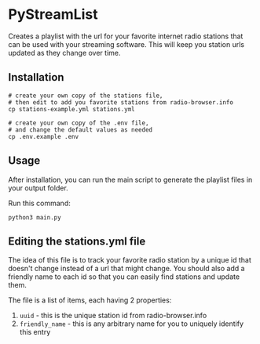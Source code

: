 # PyStreamList  

Creates a playlist with the url for your favorite internet radio stations 
that can be used with your streaming software. This will keep you station 
urls updated as they change over time.  

## Installation  

```
# create your own copy of the stations file,
# then edit to add you favorite stations from radio-browser.info
cp stations-example.yml stations.yml

# create your own copy of the .env file,
# and change the default values as needed
cp .env.example .env

```

## Usage  

After installation, you can run the main script to generate the playlist files 
in your output folder.  

Run this command:  

```
python3 main.py
```  

## Editing the stations.yml file  

The idea of this file is to track your favorite radio station by a unique
id that doesn't change instead of a url that might change. You should also
add a friendly name to each id so that you can easily find stations and update
them.  

The file is a list of items, each having 2 properties:  

1. `uuid` - this is the unique station id from radio-browser.info
2. `friendly_name` - this is any arbitrary name for you to uniquely identify this entry  

